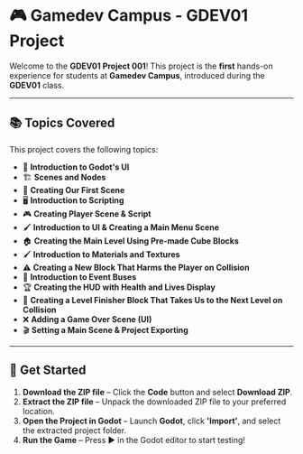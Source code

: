 # 🎮 Gamedev Campus - GDEV01 Project

Welcome to the **GDEV01 Project 001**! This project is the **first** hands-on experience for students at **Gamedev Campus**, introduced during the **GDEV01** class.

---

## 📚 Topics Covered
This project covers the following topics:

- 🎨 **Introduction to Godot's UI**
- 🏗️ **Scenes and Nodes**
- 🔧 **Creating Our First Scene**
- 🖥️ **Introduction to Scripting**
- 🎮 **Creating Player Scene & Script**
- 🖌️ **Introduction to UI & Creating a Main Menu Scene**
- 🏠 **Creating the Main Level Using Pre-made Cube Blocks**
- 🖌️ **Introduction to Materials and Textures**
- ⚠️ **Creating a New Block That Harms the Player on Collision**
- 🔄 **Introduction to Event Buses**
- 🏆 **Creating the HUD with Health and Lives Display**
- 🚪 **Creating a Level Finisher Block That Takes Us to the Next Level on Collision**
- ❌ **Adding a Game Over Scene (UI)**
- 🎬 **Setting a Main Scene & Project Exporting**

---

## 🚀 Get Started
1. **Download the ZIP file** – Click the **Code** button and select **Download ZIP**.
2. **Extract the ZIP file** – Unpack the downloaded ZIP file to your preferred location.
3. **Open the Project in Godot** – Launch **Godot**, click **'Import'**, and select the extracted project folder.
4. **Run the Game** – Press ▶️ in the Godot editor to start testing!


